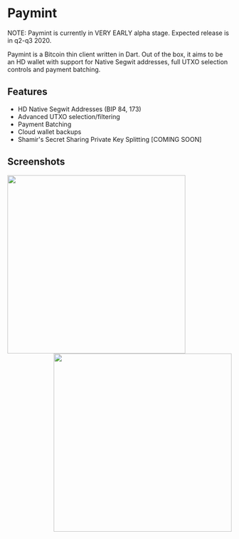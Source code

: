 # Paymint
NOTE: Paymint is currently in VERY EARLY alpha stage. Expected release is in q2-q3 2020.

Paymint is a Bitcoin thin client written in Dart. Out of the box, it aims to be an HD wallet with support for Native Segwit addresses, full UTXO selection controls and payment batching.

## Features
- HD Native Segwit Addresses (BIP 84, 173)
- Advanced UTXO selection/filtering
- Payment Batching
- Cloud wallet backups
- Shamir's Secret Sharing Private Key Splitting [COMING SOON]

## Screenshots
<img src="https://imgur.com/ib2IPoP.jpg" width="400" align="left"> <img src="https://imgur.com/hJQmhkw.jpg" width="400" align="right">
